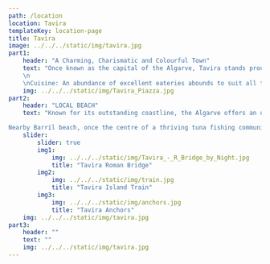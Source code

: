 ```yaml
---
path: /location
location: Tavira
templateKey: location-page
title: Tavira
image: ../../../static/img/tavira.jpg
part1: 
    header: "A Charming, Charismatic and Colourful Town"
    text: "Once known as the capital of the Algarve, Tavira stands proud amongst Portuguese history books and you will not fail to be enthralled by its unspoiled charm, character, and tranquility. Delightful attractions await you including colourful cobbled streets, the famed Roman bridge over the meandering Rio Gilão, and an intriguing historical quarter replete with handsome 17th century merchants’ mansions, fine churches and convents of architectural note all bidding for your attention. Castle ramparts have been faithfully restored housing beautiful gardens of indigenous and exotic varieties, while pretty squares edged with café terraces offer the perfect pre-text for lazy afternoons while watching the World pass by. All this can be seen at the 'Camara Obscura' which delights its visitors with an aerial view of the town. On one side of the river there is a large square which has entertainment in the summer months, and by crossing the Roman Bridge to the other side, you will find a little more life in the evenings with a great selection of restaurants tucked away down the cobbled streets and a few later opening café/bars. There is a range of shops to explore, as well as the old market building recently restored with cafes and artisan stalls, as well as the traditional indoor market selling locally grown produce and fresh fish. To enjoy and see the full Tavira aspect, you can take the passenger train which follows a set route around the town, or you can personalize your experience by taking a ‘TUK TUK’ tour in smaller vehicles for 2 – 6 persons.
    \n
    \nCuisine: An abundance of excellent eateries abounds to suit all tastes and pockets, from the traditional to the more avant-garde. Fish and seafood are king here, freshly caught and served grilled, while a plethora of contemporary tapas bars have brought an edge and finesse to the local offering. Plentiful local cafés and gelaterias offer pleasing resting points while out exploring, and keen chefs will enjoy the daily market for freshly caught fish, seafood, meats and produce, all sourced locally and sold over a cacophony of local colour and commotion within the vast market place. We have made some restaurant recommendations below."
    img: ../../../static/img/Tavira_Piazza.jpg
part2:
    header: "LOCAL BEACH"
    text: "Known for its outstanding coastline, the Algarve offers an unparalleled richness of golden beaches. Voted one of the best beaches in Portugal, the “ilha de Tavira” (Tavira Island), conveniently reached from the centre of the town via short ferry crossing, is a 10km long paradise of soft golden sands, lapped by the clean, clear blue waters of the Atlantic Ocean. The island has a good selection of restaurants and beach bars all centered around its campsite, but if you are looking for a more peaceful spot, the sands are long and expansive, so a short walk will take you away from the hustle and bustle to more peaceful plains.

Nearby Barril beach, once the centre of a thriving tuna fishing community can be reached on foot via Tavira island, or via a fun miniature train departing from the nearby pretty fishing village of Santa Luzia, famed for being the ‘Octopus Capital’ of the Algarve. Barril is one of the most popular beaches with children because of the miniature train journey to reach it. The train ends at the old tuna station which has now been converted into cafés, restaurants, toilets and other facilities for tourists. You will see other bits of the station building near one of the old wooden boats in a 'graveyard' of huge iron anchors protruding from the dunes once used to secure the massive tuna net to the sea bed"
    slider:
        slider: true
        img1: 
            img: ../../../static/img/Tavira_-_R_Bridge_by_Night.jpg
            title: "Tavira Roman Bridge"
        img2: 
            img: ../../../static/img/train.jpg
            title: "Tavira Island Train"
        img3: 
            img: ../../../static/img/anchors.jpg
            title: "Tavira Anchors"
    img: ../../../static/img/tavira.jpg
part3:
    header: ""
    text: ""
    img: ../../../static/img/tavira.jpg
---
```

